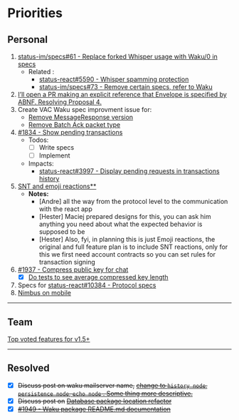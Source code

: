 # Priorities

## Personal

1) [status-im/specs#61 - Replace forked Whisper usage with Waku/0 in specs](https://github.com/status-im/specs/issues/61)
   - Related :
     - [status-react#5590 - Whisper spamming protection](https://github.com/status-im/status-react/issues/5590#issuecomment-624465899)
     - [status-im/specs#73 - Remove certain specs, refer to Waku](https://github.com/status-im/specs/issues/73)
1) [I’ll open a PR making an explicit reference that Envelope is specified by ABNF. Resolving Proposal 4.](https://discuss.status.im/t/wherefore-art-thou-mailserver-treatise-on-waku-terminology/1664/8?u=samuel)
1) Create VAC Waku spec improvment issue for:
   - [Remove MessageResponse version](https://discuss.status.im/t/wherefore-art-thou-mailserver-treatise-on-waku-terminology/1664/3?u=samuel)
   - [Remove Batch Ack packet type](https://discuss.status.im/t/wherefore-art-thou-mailserver-treatise-on-waku-terminology/1664/10?u=samuel)
1) [#1834 - Show pending transactions](https://github.com/status-im/status-go/issues/1834)
   - Todos:
     - [ ] Write specs
     - [ ] Implement
   - Impacts:
     - [status-react#3997 - Display pending requests in transactions history](https://github.com/status-im/status-react/issues/3997)
1) [SNT and emoji reactions**](https://github.com/status-im/status-react/issues/7118)
   - **Notes:**
     - [Andre] all the way from the protocol level to the communication with the react app
     - [Hester] Maciej prepared designs for this, you can ask him anything you need about what the expected behavior is supposed to be
     - [Hester] Also, fyi, in planning this is just Emoji reactions, the original and full feature plan is to include SNT reactions, only for this we first need account contracts so you can set rules for transaction signing
1) [#1937 - Compress public key for chat](https://github.com/status-im/status-go/issues/1937)
   - [x] [Do tests to see average compressed key length](https://github.com/status-im/status-go/issues/1937#issuecomment-624690407)
1) Specs for [status-react#10384 - Protocol specs](https://github.com/status-im/status-react/issues/10384)
1) [Nimbus on mobile](https://discuss.status.im/t/nimbus-on-mobile/1370)

---

## Team

[Top voted features for v1.5+](https://discuss.status.im/t/roadmap-planning/1399/38)

---

## Resolved

- [x] ~~Discuss post on waku mailserver name,~~ [~~change to `history node`, `persistence node`, `echo node` . Some thing more descriptive.~~](https://github.com/status-im/status-go/pull/1949#discussion_r419615374)
- [x] ~~Discuss post on~~ [~~Database package location refactor~~](https://github.com/status-im/status-go/issues/1945)
- [x] [~~#1949 - Waku package README.md documentation~~](https://github.com/status-im/status-go/pull/1949)
